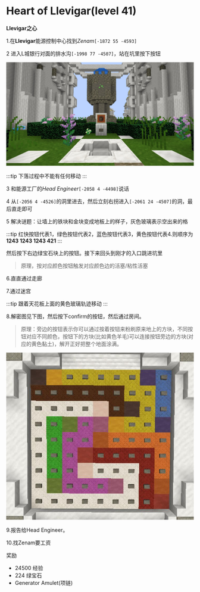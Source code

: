 # Heart of Llevigar(level 41)
**Llevigar之心**

1.在**Llevigar**能源控制中心找到*Zenam*`[-1872 55 -4593]`

2 进入L城银行对面的排水沟`[-1998 77 -4507]`，站在坑里按下按钮

![](../../.vuepress/public/assets/img/lvl41-1.jpg)

:::tip
下落过程中不能有任何移动
:::

3 和能源工厂的*Head Engineer*`[-2058 4 -4498]`说话

4 从`[-2056 4 -4526]`的洞里进去，然后立刻右拐进入`[-2061 24 -4507]`的洞，最后直走即可

5 解决谜题：让墙上的铁块和金块变成地板上的样子，灰色玻璃表示空出来的格

:::tip
红快按钮代表1，绿色按钮代表2，蓝色按钮代表3，黄色按钮代表4.则顺序为**1243 1243 1243 421**
:::

然后按下右边绿宝石块上的按钮。接下来回头到刚才的入口跳进坑里

>原理，按对应颜色按钮触发对应颜色边的活塞/粘性活塞

6.直直通过走廊

7.通过迷宫

:::tip
跟着天花板上面的黄色玻璃轨迹移动
:::

8.解密图见下图，然后按下confirm的按钮，然后通过房间。
>原理：旁边的按钮表示你可以通过按着按钮来粉刷原来地上的方块，不同按钮对应不同颜色，按钮下的方块(比如黄色羊毛)可以连接按钮旁边的方块(对应的黄色黏土)，解开正好把整个地面涂满。

![](../../.vuepress/public/assets/img/lvl41-2.jpg)

9.报告给Head Engineer。

10.找Zenam要工资

奖励

+ 24500 经验
+ 224 绿宝石
+ Generator Amulet(项链)